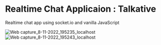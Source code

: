 # Realtime Chat Applicaion : Talkative
Realtime chat app using socket.io and vanilla JavaScript

![Web capture_8-11-2022_195235_localhost](https://user-images.githubusercontent.com/78155393/200589776-7ac02d46-4a65-46e2-8b18-cd0a770d0673.jpeg)
![Web capture_8-11-2022_195243_localhost](https://user-images.githubusercontent.com/78155393/200589781-0e9fb79e-1fcd-48ce-810c-f01a9af7ed1e.jpeg)
